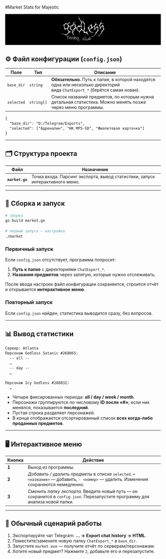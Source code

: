 #Market Stats for Majestic

![Screenshot](shapka_uzkaya.JPG)

## ⚙️ Файл конфигурации (`config.json`)

| Поле       | Тип        | Описание                                                                                                                    |
| ---------- | ---------- | --------------------------------------------------------------------------------------------------------------------------- |
| `base_dir` | `string`   | **Обязательно.** Путь к папке, в которой находятся одна или несколько директорий вида `ChatExport_*` (берётся самая новая). |
| `selected` | `string[]` | Список названий предметов, по которым нужна детальная статистика. Можно менять позже через меню программы.                  |

```jsonc
{
  "base_dir": "D:/Telegram/Exports",
  "selected": ["Адреналин", "HK MP5‑SD", "Фиолетовая карточка"]
}
```

---

## 🗂️ Структура проекта

| Файл                  | Назначение                                                                          |
| --------------------- | ----------------------------------------------------------------------------------- |
| **`market.go`**       | Точка входа. Парсинг экспорта, вывод статистики, запуск интерактивного меню.        |

---

## 🚀 Сборка и запуск

```bash
# сборка
go build market.go

# первый запуск — настройка
./market
```

### Первичный запуск

Если `config.json` отсутствует, программа попросит:

1. **Путь к папке** с директориями `ChatExport_*`.
2. **Названия предметов** через запятую, которые нужно отслеживать.

После ввода настроек файл конфигурации сохраняется, строится отчёт и открывается **интерактивное меню**.

### Повторный запуск

Если `config.json` найден, статистика выводится сразу, без вопросов.

---

## 📊 Вывод статистики

```text
Сервер: Atlanta
Персонаж Godless Satanic #268065:
  -- all --
  …
  -- day --
  …

Персонаж Icy Godless #288032:
  …
```

* Четыре фиксированных периода: **all / day / week / month**.
* Персонажи группируются по числовому **ID после «#»**; если ник менялся, показывается **последний**.
* Пустая строка разделяет персонажей.
* В конце отображается отсортированный список **всех когда‑либо проданных предметов**.

---

## 🖥 Интерактивное меню

| Кнопка | Действие                                                                                                                               |
| ------ | -------------------------------------------------------------------------------------------------------------------------------------- |
| **1**  | Выход из программы.                                                                                                                    |
| **2**  | *Добавить / удалить предметы* в списке `selected`. `+ <название>` — добавить, `- <номер>` — удалить. Изменения сохраняются немедленно. |
| **3**  | *Сменить папку экспорта.* Введите новый путь — он сохранится в `config.json`. Перезапустите программу для анализа новой папки.         |

---

## 🔄 Обычный сценарий работы

1. Экспортируйте чат Telegram: **… → Export chat history → HTML**.
2. Поместите/замените новую папку `ChatExport_*` в `base_dir`.
3. Запустите `market.exe` — получите отчёт по серверам/персонажам.
4. Хотите новый предмет? Нажмите `2`, добавьте его и перезапустите.
